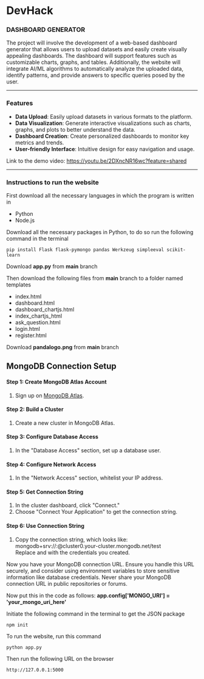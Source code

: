# DevHack
### **DASHBOARD GENERATOR**  
The project will involve the development of a web-based dashboard generator that allows users to upload datasets and easily create visually appealing dashboards. The dashboard will support features such as customizable charts, graphs, and tables. Additionally, the website will integrate AI/ML algorithms to automatically analyze the uploaded data, identify patterns, and provide answers to specific queries posed by the user.
__________________________________________________________________________________________________________________________________________________________
### Features

- **Data Upload**: Easily upload datasets in various formats to the platform.
- **Data Visualization**: Generate interactive visualizations such as charts, graphs, and plots to better understand the data.
- **Dashboard Creation**: Create personalized dashboards to monitor key metrics and trends.
- **User-friendly Interface**: Intuitive design for easy navigation and usage.

Link to the demo video: https://youtu.be/2DXncNR16wc?feature=shared
________________________________________________________________________________________________________________________________________________________

### Instructions to run the website 

First download all the necessary languages in which the program is written in 

- Python
- Node.js

Download all the necessary packages in Python, to do so run the following command in the terminal
```
pip install Flask flask-pymongo pandas Werkzeug simpleeval scikit-learn
```
Download **app.py** from **main** branch 

Then download the following files from **main** branch to a folder named templates

- index.html
- dashboard.html
- dashboard_chartjs.html
- index_chartjs_html
- ask_question.html
- login.html
- register.html

Download **pandalogo.png** from **main** branch

## MongoDB Connection Setup

#### Step 1: Create MongoDB Atlas Account

1. Sign up on [MongoDB Atlas](https://www.mongodb.com/cloud/atlas).

#### Step 2: Build a Cluster

1. Create a new cluster in MongoDB Atlas.

#### Step 3: Configure Database Access

1. In the "Database Access" section, set up a database user.

#### Step 4: Configure Network Access

1. In the "Network Access" section, whitelist your IP address.

#### Step 5: Get Connection String

1. In the cluster dashboard, click "Connect."
2. Choose "Connect Your Application" to get the connection string.

#### Step 6: Use Connection String

1. Copy the connection string, which looks like: mongodb+srv://<username>:<password>@cluster0.your-cluster.mongodb.net/test  
Replace <username> and <password> with the credentials you created.

Now you have your MongoDB connection URL. Ensure you handle this URL securely, and consider using environment variables to store sensitive information like database credentials. Never share your MongoDB connection URL in public repositories or forums.

Now put this in the code as follows: **app.config['MONGO_URI'] = 'your_mongo_uri_here'**
   
Initiate the following command in the terminal to get the JSON package
```
npm init
```
To run the website, run this command 
```
python app.py
```
Then run the following URL on the browser
```
http://127.0.0.1:5000
```

